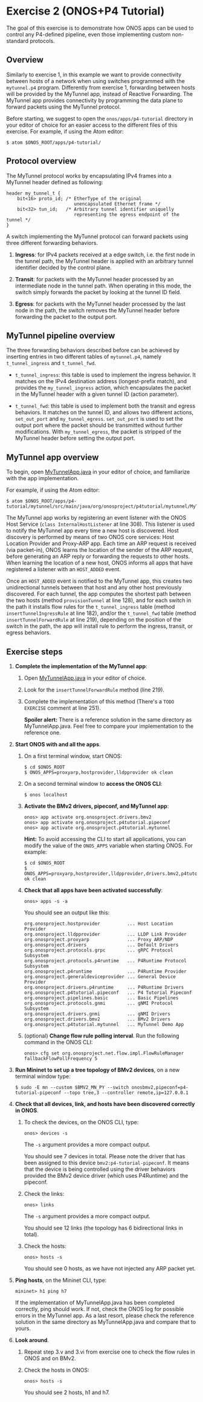 # Exercise 2 (ONOS+P4 Tutorial)

The goal of this exercise is to demonstrate how ONOS apps can be used to
control any P4-defined pipeline, even those implementing custom non-standard
protocols.

## Overview

Similarly to exercise 1, in this example we want to provide connectivity between
hosts of a network when using switches programmed with the `mytunnel.p4`
program. Differently from exercise 1, forwarding between hosts will be provided
by the MyTunnel app, instead of Reactive Forwarding. The MyTunnel app provides
connectivity by programming the data plane to forward packets using the MyTunnel
protocol.

Before starting, we suggest to open the `onos/apps/p4-tutorial` directory in
your editor of choice for an easier access to the different files of this
exercise. For example, if using the Atom editor:

```
$ atom $ONOS_ROOT/apps/p4-tutorial/
```

## Protocol overview

The MyTunnel protocol works by encapsulating IPv4 frames into a MyTunnel header
defined as following:

```
header my_tunnel_t {
    bit<16> proto_id; /* EtherType of the original
                         unencapsulated Ethernet frame */
    bit<32> tun_id;   /* Arbitrary tunnel identifier uniquelly
                         representing the egress endpoint of the tunnel */
}
```

A switch implementing the MyTunnel protocol can forward packets using three
different forwarding behaviors.

1. **Ingress**: for IPv4 packets received at a edge switch, i.e. the first node
in the tunnel path, the MyTunnel header is applied with an arbitrary tunnel
identifier decided by the control plane.

2. **Transit**: for packets with the MyTunnel header processed by an
intermediate node in the tunnel path. When operating in this mode, the switch
simply forwards the packet by looking at the tunnel ID field.

3. **Egress**: for packets with the MyTunnel header processed by the last node
in the path, the switch removes the MyTunnel header before forwarding the packet
to the output port.

## MyTunnel pipeline overview

The three forwarding behaviors described before can be achieved by inserting
entries in two different tables of `mytunnel.p4`, namely `t_tunnel_ingress` and
`t_tunnel_fwd`.

* `t_tunnel_ingress`: this table is used to implement the ingress behavior. It
matches on the IPv4 destination address (longest-prefix match), and provides
the `my_tunnel_ingress` action, which encapsulates the packet in the MyTunnel
header with a given tunnel ID (action parameter).

* `t_tunnel_fwd`: this table is used to implement both the transit and egress
behaviors. It matches on the tunnel ID, and allows two different actions,
`set_out_port` and `my_tunnel_egress`. `set_out_port` is used to set the
output port where the packet should be transmitted without further
modifications. With `my_tunnel_egress`, the packet is stripped of the MyTunnel
header before setting the output port.

## MyTunnel app overview

To begin, open
[MyTunnelApp.java](./mytunnel/src/main/java/org/onosproject/p4tutorial/mytunnel/MyTunnelApp.java)
in your editor of choice, and familiarize with the app implementation.

For example, if using the Atom editor:

```
$ atom $ONOS_ROOT/apps/p4-tutorial/mytunnel/src/main/java/org/onosproject/p4tutorial/mytunnel/MyTunnelApp.java
```

The MyTunnel app works by registering an event listener with the ONOS Host
Service (`class InternalHostListener` at line 308). This listener is used to
notify the MyTunnel app every time a new host is discovered. Host discovery is
performed by means of two ONOS core services: Host Location Provider and
Proxy-ARP app. Each time an ARP request is received (via packet-in), ONOS learns
the location of the sender of the ARP request, before generating an ARP reply or
forwarding the requests to other hosts. When learning the location of a new
host, ONOS informs all apps that have registered a listener with an `HOST_ADDED`
event.

Once an `HOST_ADDED` event is notified to the MyTunnel app, this creates two
unidirectional tunnels between that host and any other host previously
discovered. For each tunnel, the app computes the shortest path between the two
hosts (method `provisionTunnel` at line 128), and for each switch in the path it
installs flow rules for the `t_tunnel_ingress` table (method
`insertTunnelIngressRule` at line 182), and/or the `t_tunnel_fwd` table (method
`insertTunnelForwardRule` at line 219), depending on the position of the switch
in the path, the app will install rule to perform the ingress, transit, or
egress behaviors.

## Exercise steps

1. **Complete the implementation of the MyTunnel app**:

    1. Open [MyTunnelApp.java](./mytunnel/src/main/java/org/onosproject/p4tutorial/mytunnel/MyTunnelApp.java) in your editor of choice.

    2. Look for the `insertTunnelForwardRule` method (line 219).

    3. Complete the implementation of this method (There's a `TODO EXERCISE`
    comment at line 251).

        **Spoiler alert:** There is a reference solution in the same directory
        as MyTunnelApp.java. Feel free to compare your implementation to the
        reference one.

2. **Start ONOS with and all the apps**.

    1. On a first terminal window, start ONOS:

        ```
        $ cd $ONOS_ROOT
        $ ONOS_APPS=proxyarp,hostprovider,lldpprovider ok clean
        ```

    2. On a second terminal window to **access the ONOS CLI**:

        ```
        $ onos localhost
        ```

    2. **Activate the BMv2 drivers, pipeconf, and MyTunnel app**:

        ```
        onos> app activate org.onosproject.drivers.bmv2
        onos> app activate org.onosproject.p4tutorial.pipeconf
        onos> app activate org.onosproject.p4tutorial.mytunnel
        ```

        **Hint:** To avoid accessing the CLI to start all applications, you can
        modify the value of the `ONOS_APPS` variable when starting ONOS. For
        example:

        ```
        $ cd $ONOS_ROOT
        $ ONOS_APPS=proxyarp,hostprovider,lldpprovider,drivers.bmv2,p4tutorial.pipeconf,p4tutorial.mytunnel ok clean
        ```

    3. **Check that all apps have been activated successfully**:

        ```
        onos> apps -s -a
        ```

        You should see an output like this:

        ```
        org.onosproject.hostprovider          ... Host Location Provider
        org.onosproject.lldpprovider          ... LLDP Link Provider
        org.onosproject.proxyarp              ... Proxy ARP/NDP
        org.onosproject.drivers               ... Default Drivers
        org.onosproject.protocols.grpc        ... gRPC Protocol Subsystem
        org.onosproject.protocols.p4runtime   ... P4Runtime Protocol Subsystem
        org.onosproject.p4runtime             ... P4Runtime Provider
        org.onosproject.generaldeviceprovider ... General Device Provider
        org.onosproject.drivers.p4runtime     ... P4Runtime Drivers
        org.onosproject.p4tutorial.pipeconf   ... P4 Tutorial Pipeconf
        org.onosproject.pipelines.basic       ... Basic Pipelines
        org.onosproject.protocols.gnmi        ... gNMI Protocol Subsystem
        org.onosproject.drivers.gnmi          ... gNMI Drivers
        org.onosproject.drivers.bmv2          ... BMv2 Drivers
        org.onosproject.p4tutorial.mytunnel   ... MyTunnel Demo App
        ```

    4. (optional) **Change flow rule polling interval**. Run the following
    command in the ONOS CLI:

        ```
        onos> cfg set org.onosproject.net.flow.impl.FlowRuleManager fallbackFlowPollFrequency 5
        ```

3. **Run Mininet to set up a tree topology of BMv2 devices**, on a new terminal
window type:

    ```
    $ sudo -E mn --custom $BMV2_MN_PY --switch onosbmv2,pipeconf=p4-tutorial-pipeconf --topo tree,3 --controller remote,ip=127.0.0.1
    ```

4. **Check that all devices, link, and hosts have been discovered correctly in ONOS**.

    1. To check the devices, on the ONOS CLI, type:

        ```
        onos> devices -s
        ```

        The `-s` argument provides a more compact output.

        You should see 7 devices in total. Please note the driver that has been
        assigned to this device `bmv2:p4-tutorial-pipeconf`. It means that the
        device is being controlled using the driver behaviors provided the BMv2
        device driver (which uses P4Runtime) and the pipeconf.

    2. Check the links:

        ```
        onos> links
        ```

        The `-s` argument provides a more compact output.

        You should see 12 links (the topology has 6 bidirectional links in total).

    3. Check the hosts:

        ```
        onos> hosts -s
        ```

        You should see 0 hosts, as we have not injected any ARP packet yet.

5. **Ping hosts**, on the Mininet CLI, type:

    ```
    mininet> h1 ping h7
    ```

    If the implementation of MyTunnelApp.java has been completed correctly,
    ping should work. If not, check the ONOS log for possible errors in the
    MyTunnel app. As a last resort, please check the reference solution in
    the same directory as MyTunnelApp.java and compare that to yours.

6. **Look around**.

    1. Repeat step 3.v and 3.vi from exercise one to check the
flow rules in ONOS and on BMv2.

    2. Check the hosts in ONOS:

        ```
        onos> hosts -s
        ```

        You should see 2 hosts, h1 and h7.
